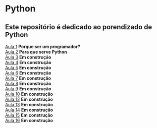 # Python  


## Este repositório é dedicado ao porendizado de Python

[Aula 1](AulasGuanabara/Aula1.md) **Porque ser um programador?**  
[Aula 2](AulasGuanabara/Aula1.md) **Para que serve Python**  
[Aula 3](AulasGuanabara/Aula1.md) **Em construção**  
[Aula 4](AulasGuanabara/Aula1.md) **Em construção**  
[Aula 5](AulasGuanabara/Aula1.md) **Em construção**  
[Aula 6](AulasGuanabara/Aula1.md) **Em construção**  
[Aula 7](AulasGuanabara/Aula1.md) **Em construção**  
[Aula 8](AulasGuanabara/Aula1.md) **Em construção**  
[Aula 9](AulasGuanabara/Aula1.md) **Em construção**  
[Aula 10](AulasGuanabara/Aula1.md) **Em construção**  
[Aula 12](AulasGuanabara/Aula1.md) **Em construção**  
[Aula 13](AulasGuanabara/Aula1.md) **Em construção**  
[Aula 14](AulasGuanabara/Aula1.md) **Em construção**  
[Aula 15](AulasGuanabara/Aula1.md) **Em construção**  
[Aula 16](AulasGuanabara/Aula1.md) **Em construção**  


